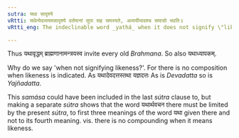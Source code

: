 ```yaml
---
sutra: यथा सादृश्ये
vRtti: यथेत्येदव्ययमसादृश्ये वर्तमानां सुपा सह समस्यते, अव्ययीभावश्च समासो भवति॥
vRtti_eng: The indeclinable word _yathá_ when it does not signify \"likeness\" is invariably compounded with a word ending in a case-affix which is in construction with it and the compound is called an _Avyayibháva _Samása_.

---
```

Thus यथावृद्धम् ब्राह्मणानामन्त्रयस्व  invite every old _Brahmana_. So also यथाध्यापकम्.

Why do we say 'when not signifying likeness?'. For there is no composition when likeness is indicated. As यथादेवदत्तस्तथा यज्ञदत्तः  As is _Devadatta_  so is _Yajñadatta_.

This _samása_ could have been included in the last _sútra_ clause to, but making a separate _sútra_  shows that the word यथार्थवचन there must be limited by the present _sútra_, to first three meanings of the word यथा given there and not to its fourth meaning. vis. there is no compounding when it means likeness.